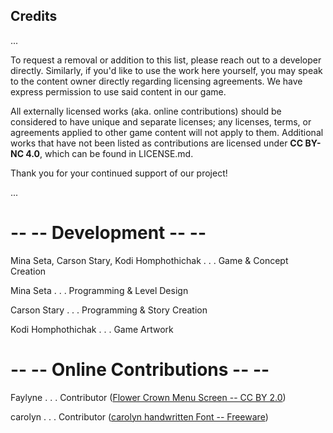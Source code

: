 ## Credits
...

To request a removal or addition to this list, please reach out to a developer directly. Similarly, if you'd like to use the work here yourself, you may speak to the content owner directly regarding licensing agreements. We have express permission to use said content in our game.

All externally licensed works (aka. online contributions) should be considered to have unique and separate licenses; any licenses, terms, or agreements applied to other game content will not apply to them. Additional works that have not been listed as contributions are licensed under **CC BY-NC 4.0**, which can be found in LICENSE.md. 

Thank you for your continued support of our project!

...

# -- -- Development -- --

Mina Seta, Carson Stary, Kodi Homphothichak . . . Game & Concept Creation

Mina Seta . . . Programming & Level Design

Carson Stary . . . Programming & Story Creation

Kodi Homphothichak . . . Game Artwork


# -- -- Online Contributions -- --
Faylyne . . . Contributor ([Flower Crown Menu Screen -- CC BY 2.0](https://www.flickr.com/photos/bellafaye8/10918036363))

carolyn . . . Contributor ([carolyn handwritten Font -- Freeware](https://www.fontspace.com/carolyn-handwritten-font-f19729))
